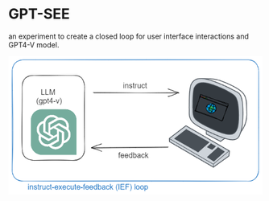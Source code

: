 # GPT-SEE

an experiment to create a closed loop for user interface interactions and GPT4-V model.

![IEF Loop](./docs/ief-loop.png)

